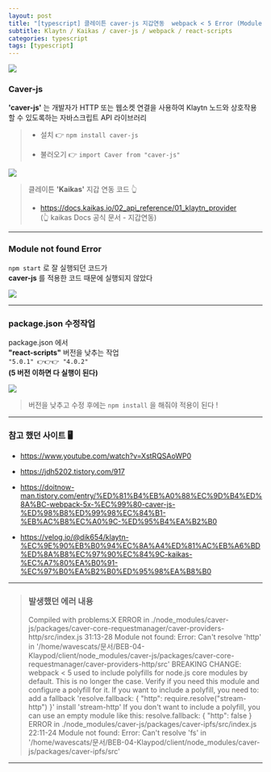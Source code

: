 ```yaml
---
layout: post
title: "[typescript] 클레이튼 caver-js 지갑연동  webpack < 5 Error (Module not found)"
subtitle: Klaytn / Kaikas / caver-js / webpack / react-scripts
categories: typescript
tags: [typescript]
---
```


![](https://velog.velcdn.com/images/-__-/post/2ef9164e-1609-4487-bd2d-c4250ef0c02c/image.png)

### Caver-js

**'caver-js'** 는 개발자가 HTTP 또는 웹소켓 연결을 사용하여 Klaytn 노드와 상호작용할 수 있도록하는 자바스크립트 API 라이브러리

> - 설치 👉 `npm install caver-js`
>
> - 불러오기 👉 `import Caver from "caver-js"`

![](https://velog.velcdn.com/images/-__-/post/7ff48889-fabe-4af4-8f56-c38e59c49400/image.png)

> 클레이튼 **'Kaikas'** 지갑 연동 코드 👆<br>
>
> - <https://docs.kaikas.io/02_api_reference/01_klaytn_provider><br>
>   (👆 kaikas Docs 공식 문서 - 지갑연동)

---

### Module not found Error

`npm start` 로 잘 실행되던 코드가<br>
**caver-js** 를 적용한 코드 때문에 실행되지 않았다

![](https://velog.velcdn.com/images/-__-/post/a8684bad-0eb1-4943-9553-2a9eec2f92c7/image.png)

---

### **package.json** 수정작업

package.json 에서<br>
**"react-scripts"** 버전을 낮추는 작업<br>
`"5.0.1" 👉👉👉 "4.0.2"`<br>
**(5 버전 이하면 다 실행이 된다)**

![](https://velog.velcdn.com/images/-__-/post/06af6996-94b3-4e0c-a849-dd369b0383a5/image.png)

> 버전을 낮추고 수정 후에는 `npm install` 을 해줘야 적용이 된다 !

---

### 참고 했던 사이트 🖥

- <https://www.youtube.com/watch?v=XstRQSAoWP0>

- <https://jdh5202.tistory.com/917>

- <https://doitnow-man.tistory.com/entry/%ED%81%B4%EB%A0%88%EC%9D%B4%ED%8A%BC-webpack-5x-%EC%99%80-caver-js-%ED%98%B8%ED%99%98%EC%84%B1-%EB%AC%B8%EC%A0%9C-%ED%95%B4%EA%B2%B0>

- <https://velog.io/@dik654/klaytn-%EC%9E%90%EB%B0%94%EC%8A%A4%ED%81%AC%EB%A6%BD%ED%8A%B8%EC%97%90%EC%84%9C-kaikas-%EC%A7%80%EA%B0%91-%EC%97%B0%EA%B2%B0%ED%95%98%EA%B8%B0>

---

> ### 발생했던 에러 내용
>
> Compiled with problems:X
> ERROR in ./node_modules/caver-js/packages/caver-core-requestmanager/caver-providers-http/src/index.js 31:13-28
> Module not found: Error: Can't resolve 'http' in '/home/wavescats/문서/BEB-04-Klaypod/client/node_modules/caver-js/packages/caver-core-requestmanager/caver-providers-http/src'
> BREAKING CHANGE: webpack < 5 used to include polyfills for node.js core modules by default.
> This is no longer the case. Verify if you need this module and configure a polyfill for it.
> If you want to include a polyfill, you need to:
> add a fallback 'resolve.fallback: { "http": require.resolve("stream-http") }'
> install 'stream-http'
> If you don't want to include a polyfill, you can use an empty module like this:
> resolve.fallback: { "http": false }
> ERROR in ./node_modules/caver-js/packages/caver-ipfs/src/index.js 22:11-24
> Module not found: Error: Can't resolve 'fs' in '/home/wavescats/문서/BEB-04-Klaypod/client/node_modules/caver-js/packages/caver-ipfs/src'

---
